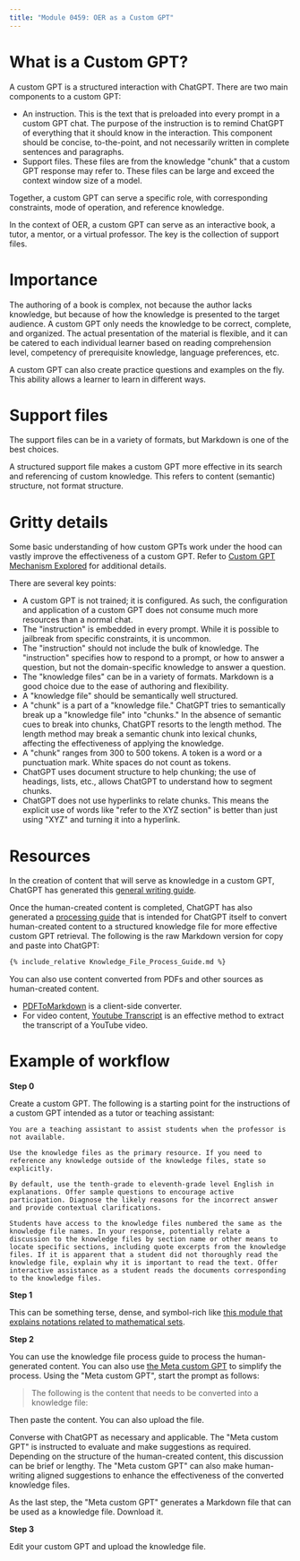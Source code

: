 ```yaml
---
title: "Module 0459: OER as a Custom GPT"
---
```


# What is a Custom GPT?

A custom GPT is a structured interaction with ChatGPT. There are two main components to a custom GPT:

* An instruction. This is the text that is preloaded into every prompt in a custom GPT chat. The purpose of the instruction is to remind ChatGPT of everything that it should know in the interaction. This component should be concise, to-the-point, and not necessarily written in complete sentences and paragraphs.
* Support files. These files are from the knowledge "chunk" that a custom GPT response may refer to. These files can be large and exceed the context window size of a model.

Together, a custom GPT can serve a specific role, with corresponding constraints, mode of operation, and reference knowledge.

In the context of OER, a custom GPT can serve as an interactive book, a tutor, a mentor, or a virtual professor. The key is the collection of support files.

# Importance

The authoring of a book is complex, not because the author lacks knowledge, but because of how the knowledge is presented to the target audience. A custom GPT only needs the knowledge to be correct, complete, and organized. The actual presentation of the material is flexible, and it can be catered to each individual learner based on reading comprehension level, competency of prerequisite knowledge, language preferences, etc.

A custom GPT can also create practice questions and examples on the fly. This ability allows a learner to learn in different ways.

# Support files

The support files can be in a variety of formats, but Markdown is one of the best choices.

A structured support file makes a custom GPT more effective in its search and referencing of custom knowledge.  This refers to content (semantic) structure, not format structure. 

# Gritty details

Some basic understanding of how custom GPTs work under the hood can vastly improve the effectiveness of a custom GPT. Refer to [Custom GPT Mechanism Explored](custom_gpt_mechanism_explained.html) for additional details. 

There are several key points:

* A custom GPT is not trained; it is configured. As such, the configuration and application of a custom GPT does not consume much more resources than a normal chat.
* The "instruction" is embedded in every prompt. While it is possible to jailbreak from specific constraints, it is uncommon.
* The "instruction" should not include the bulk of knowledge. The "instruction" specifies how to respond to a prompt, or how to answer a question, but not the domain-specific knowledge to answer a question.
* The "knowledge files" can be in a variety of formats. Markdown is a good choice due to the ease of authoring and flexibility.
* A "knowledge file" should be semantically well structured. 
* A "chunk" is a part of a "knowledge file." ChatGPT tries to semantically break up a "knowledge file" into "chunks." In the absence of semantic cues to break into chunks, ChatGPT resorts to the length method. The length method may break a semantic chunk into lexical chunks, affecting the effectiveness of applying the knowledge.
* A "chunk" ranges from 300 to 500 tokens. A token is a word or a punctuation mark. White spaces do not count as tokens.
* ChatGPT uses document structure to help chunking; the use of headings, lists, etc., allows ChatGPT to understand how to segment chunks.
* ChatGPT does not use hyperlinks to relate chunks. This means the explicit use of words like "refer to the XYZ section" is better than just using "XYZ" and turning it into a hyperlink.

# Resources

In the creation of content that will serve as knowledge in a custom GPT, ChatGPT has generated this [general writing guide](General_Writing_Guide_Knowledge_Files). 

Once the human-created content is completed, ChatGPT has also generated a [processing guide](Knowledge_File_Process_Guide) that is intended for ChatGPT itself to convert human-created content to a structured knowledge file for more effective custom GPT retrieval. The following is the raw Markdown version for copy and paste into ChatGPT:

```markdown
{% include_relative Knowledge_File_Process_Guide.md %}
```

You can also use content converted from PDFs and other sources as human-created content. 

* [PDFToMarkdown](https://www.pdftomarkdown.co/) is a client-side converter.
* For video content, [Youtube Transcript](https://chromewebstore.google.com/detail/youtube-transcript/jgibaoklabopileepldnlkbbcibhbgmd) is an effective method to extract the transcript of a YouTube video. 


# Example of workflow

**Step 0**

Create a custom GPT. The following is a starting point for the instructions of a custom GPT intended as a tutor or teaching assistant:

```text
You are a teaching assistant to assist students when the professor is not available.

Use the knowledge files as the primary resource. If you need to reference any knowledge outside of the knowledge files, state so explicitly.

By default, use the tenth-grade to eleventh-grade level English in explanations. Offer sample questions to encourage active participation. Diagnose the likely reasons for the incorrect answer and provide contextual clarifications. 

Students have access to the knowledge files numbered the same as the knowledge file names. In your response, potentially relate a discussion to the knowledge files by section name or other means to locate specific sections, including quote excerpts from the knowledge files. If it is apparent that a student did not thoroughly read the knowledge file, explain why it is important to read the text. Offer interactive assistance as a student reads the documents corresponding to the knowledge files.
```

**Step 1**

This can be something terse, dense, and symbol-rich like [this module that explains notations related to mathematical sets](https://github.com/proftak/modules/blob/main/0443/mdModule.md).

**Step 2** 

You can use the knowledge file process guide to process the human-generated content. You can also use [the Meta custom GPT](https://chatgpt.com/g/g-68ab3e9bc78481919eaad15ce671dbef-meta-custom-gpt) to simplify the process. Using the "Meta custom GPT", start the prompt as follows:

> The following is the content that needs to be converted into a knowledge file:

Then paste the content. You can also upload the file.

Converse with ChatGPT as necessary and applicable. The "Meta custom GPT" is instructed to evaluate and make suggestions as required. Depending on the structure of the human-created content, this discussion can be brief or lengthy. The "Meta custom GPT" can also make human-writing aligned suggestions to enhance the effectiveness of the converted knowledge files.

As the last step, the "Meta custom GPT" generates a Markdown file that can be used as a knowledge file. Download it.

**Step 3**

Edit your custom GPT and upload the knowledge file.
